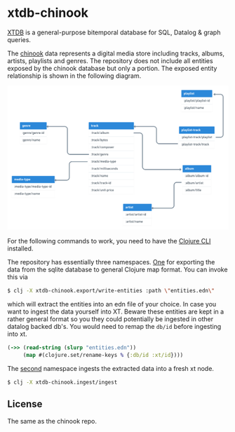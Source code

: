 # xtdb-chinook

[XTDB](https://github.com/xtdb/xtdb) is a general-purpose bitemporal database for SQL, Datalog & graph queries.

The [chinook](https://github.com/lerocha/chinook-database) data represents a digital media store including
tracks, albums, artists, playlists and genres. The repository does not include all entities exposed by the
chinook database but only a portion. The exposed entity relationship is shown in the following diagram.

![xtdb-chinook](xtdb-chinook.png)

For the following commands to work, you need to have the [Clojure CLI](https://clojure.org/guides/install_clojure) installed.

The repository has essentially three namespaces. [One](src/xtdb_chinook/export.clj) for exporting the data
from the sqlite database to general Clojure map format. You can invoke this via
```bash
$ clj -X xtdb-chinook.export/write-entities :path \"entities.edn\"
```
which will extract the entities into an edn file of your choice. In case you want to ingest the data yourself into XT.
Beware these entities are kept in a rather general format so you they could potentially be ingested in other datalog
backed db's. You would need to remap the `db/id` before ingesting into xt.
```clj
(->> (read-string (slurp "entities.edn"))
     (map #(clojure.set/rename-keys % {:db/id :xt/id})))
```

The [second](src/xtdb_chinook/ingest.clj) namespace ingests the extracted data into a fresh xt node.
```bash
$ clj -X xtdb-chinook.ingest/ingest
```

## License

The same as the chinook repo.
